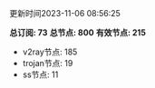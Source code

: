 更新时间2023-11-06 08:56:25

**总订阅: 73**
**总节点: 800**
**有效节点: 215**
- v2ray节点: 185
- trojan节点: 19
- ss节点: 11
